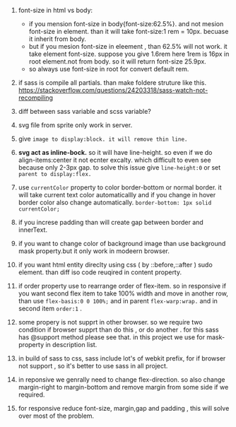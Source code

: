 1. font-size in html vs body:
   - if you mension font-size in body{font-size:62.5%}. and not mesion font-size in element. than it will take font-size:1 rem = 10px. becuase it inherit from body.
   - but if you mesion font-size in eleement , than 62.5% will not work. it take element font-size. suppose you give 1.6rem  here 1rem is 16px in root element.not from body. so it will return font-size 25.9px.
   - so always use font-size in root for convert default rem.

2. if sass is compile all partials. than make foldere struture like this. https://stackoverflow.com/questions/24203318/sass-watch-not-recompiling
3. diff between sass variable and scss variable?
4. svg file from sprite only work in server.
5. give `image to display:block. it will remove thin line.`
6. **svg act as inline-bock.** so it will have line-height. so even if we do align-items:center it not ecnter excalty. which difficult to even see because only 2-3px gap. to solve this issue give `line-height:0` or set `parent to display:flex.`
7. use `currentColor` property to color border-bottom or normal border. it will take current text color automaticallly and if you change in hover border color also change automatically. `border-bottom: 1px solid currentColor;`
8. if you increse padding than will create gap between border and innerText.
9. if you want to change color of background image than use background mask property.but it only work in modeern browser.
10. if you want html entity direclty using css ( by ::before,::after ) sudo element. than diff iso code reuqired in content property.  
11. if order property use to rearrange order of flex-item. so in responsive if you want second flex item to take 100% width and move in another row, than use `flex-basis:0 0 100%;` and in parent `flex-warp:wrap.` and in second item `order:1` . 
12. some propery is not supprt in other browser. so we require two condition if browser supprt than do this , or do another . for this sass has @support method please see that. in this project we use for mask- property  in description list.
13.  in build of sass to css, sass include lot's of webkit prefix, for if browser not support , so it's better to use sass in all project. 
14.  in reponsive we genrally need to change flex-direction. so also change margin-right to margin-bottom and remove margin from some side if we required.
15.  for responsive reduce font-size, margin,gap and padding , this will solve over most of the problem.